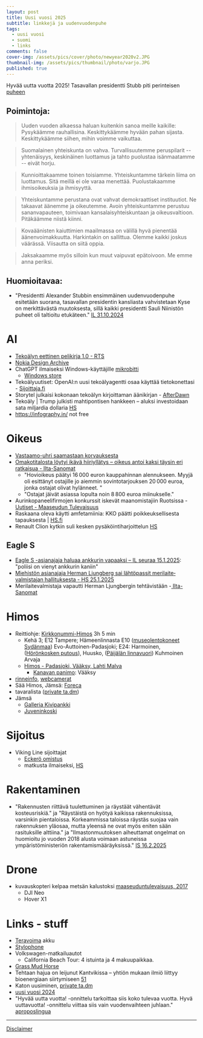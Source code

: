 ```yaml
---
layout: post
title: Uusi vuosi 2025
subtitle: linkkejä ja uudenvuodenpuhe
tags:
  - uusi vuosi
  - suomi
  - links
comments: false
cover-img: /assets/pics/cover/photo/newyear2020v2.JPG
thumbnail-img: /assets/pics/thumbnail/photo/varjo.JPG
published: true
---
```


Hyvää uutta vuotta 2025! Tasavallan presidentti Stubb piti perinteisen [puheen](https://www.presidentti.fi/tasavallan-presidentti-alexander-stubbin-uudenvuodenpuhe-1-1-2025/) 

## Poimintoja:

> Uuden vuoden alkaessa haluan kuitenkin sanoa meille kaikille: Pysykäämme rauhallisina. Keskittykäämme hyvään pahan sijasta. Keskittykäämme siihen, mihin voimme vaikuttaa.

> Suomalainen yhteiskunta on vahva. Turvallisuutemme peruspilarit -- yhtenäisyys, keskinäinen luottamus ja tahto puolustaa isänmaatamme -- eivät horju.

> Kunnioittakaamme toinen toisiamme. Yhteiskuntamme tärkein liima on luottamus. Sitä meillä ei ole varaa menettää. Puolustakaamme ihmisoikeuksia ja ihmisyyttä.

> Yhteiskuntamme perustana ovat vahvat demokraattiset instituutiot. Ne takaavat äänemme ja oikeutemme. Avoin yhteiskuntamme perustuu sananvapauteen, toimivaan kansalaisyhteiskuntaan ja oikeusvaltioon. Pitäkäämme niistä kiinni.

> Kovaäänisten kaiuttimien maailmassa on välillä hyvä pienentää äänenvoimakkuutta. Harkintakin on sallittua. Olemme kaikki joskus väärässä. Viisautta on siitä oppia.

> Jaksakaamme myös silloin kun muut vaipuvat epätoivoon. Me emme anna periksi.

## Huomioitavaa:

- "Presidentti Alexander Stubbin ensimmäinen uudenvuodenpuhe esitetään suorana, tasavallan presidentin kansliasta vahvistetaan Kyse on merkittävästä muutoksesta, sillä kaikki presidentti Sauli Niinistön puheet oli taltioitu etukäteen." [IL 31.10.2024](https://www.iltalehti.fi/politiikka/a/bd279fea-0af4-464d-a469-b491d6dc1e6b)

<!-- 

talonendm.github.io.git

git add .
git commit -m "some changes"
git push git@github-talonendm:talonendm/talonendm.github.io.git

-->

# AI

- [Tekoälyn eettinen pelikirja 1.0 - RTS](https://www.rts.fi/verkkojulkaisut/tekoalyn-pelikirja/)
- [Nokia Design Archive](https://nokiadesignarchive.aalto.fi/)
- ChatGPT ilmaiseksi Windows-käyttäjille [mikrobitti](https://www.mikrobitti.fi/uutiset/chatgpt-ilmaiseksi-windows-kayttajille/db7dcf6d-3254-4ac3-bbfb-2b7749a099fb)
  - [Windows store](https://apps.microsoft.com/detail/9NT1R1C2HH7J?hl=neutral&gl=FI&ocid=pdpshare)
- Tekoälyuutiset: OpenAI:n uusi tekoälyagentti osaa käyttää tietokonettasi - [Sijoittaja.fi](https://www.sijoittaja.fi/428389/tekoalyuutiset-openain-uusi-tekoalyagentti-osaa-kayttaa-tietokonettasi/)
- Storytel julkaisi kokonaan tekoälyn kirjoittaman äänikirjan - [AfterDawn](https://dawn.fi/uutiset/2025/01/23/storytel-tekoaly-kirja-new-horizon)
- Tekoäly | Trump julkisti mahtipontisen hankkeen – aluksi investoidaan sata miljardia dollaria [HS](https://www.hs.fi/talous/art-2000010981352.html)
- https://infography.in/ not free

# Oikeus

- [Vastaamo-uhri saamastaan korvauksesta](https://www.hs.fi/suomi/art-2000010986743.html)
- [Omakotitalosta löytyi ikävä hiiriyllätys – oikeus antoi kaksi täysin eri ratkaisua - Ilta-Sanomat](https://www.is.fi/taloussanomat/art-2000010981696.html)
  - "Hovioikeus päätyi 16 000 euron kauppahinnan alennukseen. Myyjä oli esittänyt ostajille jo aiemmin sovintotarjouksen 20 000 euroa, jonka ostajat olivat hylänneet. "
  - "Ostajat jäivät asiassa lopulta noin 8 800 euroa miinukselle."
- Aurinkopaneelifirmojen konkurssit iskevät maanomistajiin Ruotsissa - [Uutiset - Maaseudun Tulevaisuus](https://www.maaseuduntulevaisuus.fi/uutiset/bb15e979-d4fb-419a-9e44-9efdde836641)
- Raskaana oleva käytti amfetamiinia: KKO päätti poikkeuksellisesta tapauksesta | [HS.fi](https://www.hs.fi/suomi/art-2000010986307.html)
- Renault Clion kytkin suli kesken pysäköintiharjoittelun [HS](https://www.hs.fi/talous/art-2000010912271.html)


## Eagle S

- [Eagle S -asianajaja haluaa ankkurin vapaaksi – IL seuraa 15.1.2025](https://www.iltalehti.fi/kotimaa/a/49288a00-da15-4941-84b3-5a0b90a00b84): "poliisi on vienyt ankkurin kaniin"
- [Miehistön asian­ajaja Herman Ljungberg sai lähtö­passit meri­laite­valmistajan hallituksesta - HS 25.1.2025](https://www.hs.fi/pkseutu/art-2000010988577.html)
- Merilaitevalmistaja vapautti Herman Ljungbergin tehtävistään -[ Ilta-Sanomat](https://www.is.fi/kotimaa/art-2000010986866.html)

# Himos

- Reittiohje: [Kirkkonummi-Himos](https://maps.app.goo.gl/bJDW1KujVYxxcZko7) 3h 5 min
  - Kehä 3; E12 Tampere; Hämeenlinnasta E10 ([museolentokoneet Sydänmaa](https://maps.app.goo.gl/vSqbGVRd6oEw5eNb6))  Evo-Auttoinen-Padasjoki; E24: Harmoinen, ([Hörönkosken putous](https://maps.app.goo.gl/RhmFGDjDFtSPf1Ba9)), Huusko, ([Päijälän linnavuori](https://maps.app.goo.gl/2aFd8cLHZmz3iWaG8)) Kuhmoinen Arvaja
  - [Himos - Padasjoki, Vääksy, Lahti Malva](https://maps.app.goo.gl/EFt43zMU5XAKxYTGA)
    - [Kanavan panimo](https://kanavanpanimo.fi/): Vääksy
- [rinneinfo](https://himos.fi/laskettelu/rinneinfo/), [webcamerat](https://himos.fi/laskettelu/web-kamerat/)
- Sää Himos, Jämsä: [Foreca](https://www.foreca.fi/Finland/Jamsa/Himos)
- tavaralista ([private ta.dm](https://docs.google.com/spreadsheets/d/19BkGyPCeYUFju6qmrPmDd3s-zcD2MNX5jRguvoorb1c/edit?usp=sharing))
- Jämsä
  - [Galleria Kivipankki](https://maps.app.goo.gl/PjEPUGBZoTNXwJbt6)
  - [Juveninkoski](https://maps.app.goo.gl/Lk7iiuzYQ4jtzEUL8)


# Sijoitus

- Viking Line sijoittajat
  - [Eckerö omistus](https://www.hs.fi/talous/art-2000009212154.html)
  - matkusta ilmaiseksi, [HS](https://www.hs.fi/talous/art-2000010987473.html)

# Rakentaminen

- "Rakennusten riittävä tuulettuminen ja räystäät vähentävät kosteusriskiä." ja "Räystäistä on hyötyä kaikissa rakennuksissa, varsinkin pientaloissa. Korkeammissa taloissa räystäs suojaa vain rakennuksen yläosaa, mutta yleensä ne ovat myös eniten sään rasituksille alttiina." ja "Ilmastonmuutoksen aiheuttamat ongelmat on huomioitu jo vuoden 2018 alusta voimaan astuneissa ympäristöministeriön rakentamismääräyksissä." [IS 16.2.2025](https://www.is.fi/taloussanomat/art-2000011028985.html)

# Drone

- kuvauskopteri kelpaa metsän kalustoksi [maaseuduntulevaisuus, 2017](https://www.maaseuduntulevaisuus.fi/metsa/37553e7b-3c12-570c-bc2d-7aac0faa2a36)
  - DJI Neo
  - Hover X1

# Links - stuff

- [Teravoima](https://www.teravoima.fi/) akku
- [Stylophone](https://stylophone.com/tabs/)
- Volkswagen-matkailuautot
  - California Beach Tour: 4 istuinta ja 4 makuupaikkaa.
- [Grass Mud Horse](https://r.search.yahoo.com/_ylt=AwrLA3oMw7FnBAIAlRMcBopQ;_ylu=Y29sbwNpcjIEcG9zAzEEdnRpZAMEc2VjA3Ny/RV=2/RE=1740912652/RO=10/RU=https%3a%2f%2fen.wikipedia.org%2fwiki%2fGrass_Mud_Horse/RK=2/RS=_nadjmDlexfC8_3bk9Lo57S58VM-)
- Tehtaan hajua on leijunut Kantvikissa – yhtiön mukaan ilmiö liittyy bioenergiaan siirtymiseen [51](https://www.viisykkonen.fi/uutiset/tehtaan-hajua-leijunut-kantvikissa-%E2%80%93-yhti%C3%B6n-mukaan-ilmi%C3%B6-liittyy-bioenergiaan-siirtymiseen)
- Katon uusiminen, [private ta.dm](https://docs.google.com/document/d/1EN2obLOk5AOJNwBRC3Rg9-YRZTRnKtCAMNnZPkgqens/edit?usp=sharing)
- [uusi vuosi 2024](https://talonendm.github.io/2024-01-01-uusi-vuosi/)
- "Hyvää uutta vuotta! -onnittelu tarkoittaa siis koko tulevaa vuotta. Hyvä uuttavuotta! -onnittelu viittaa siis vain vuodenvaihteen juhlaan." [aproposlingua](https://aproposlingua.fi/admin/)


---

[Disclaimer](https://talonendm.github.io/disclaimer)

